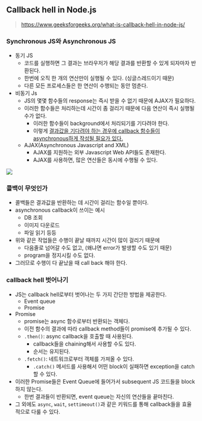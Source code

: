 ## Callback hell in Node.js

> https://www.geeksforgeeks.org/what-is-callback-hell-in-node-js/



### Synchronous JS와 Asynchronous JS

- 동기 JS
  - 코드를 실행하면 그 결과는 브라우저가 해당 결과를 반환할 수 있게 되자마자 반환된다.
  - 한번에 오직 한 개의 연산만이 실행될 수 있다. (싱글스레드이기 때문)
  - 다른 모든 프로세스들은 한 연산이 수행되는 동안 멈춘다.
- 비동기 Js
  - JS의 몇몇 함수들의 response는 즉시 받을 수 없기 때문에 AJAX가 필요하다.
  - 이러한 함수들은 처리하는데 시간이 좀 걸리기 때문에 다음 연산이 즉시 실행될 수가 없다.
    - 이러한 함수들이 background에서 처리되기를 기다려야 한다.
    - 이렇게 <u>결과값을 기다려야 하는 경우에 callback 함수들이 asynchronous하게 작성될 필요가 있다.</u>
  - AJAX(Asynchronous Javascript and XML)
    - AJAX를 지원하는 외부 Javascript Web API들도 존재한다.
    - AJAX를 사용하면, 많은 연산들은 동시에 수행될 수 있다.



![](https://media.vlpt.us/post-images/surim014/233bbf90-2d60-11ea-a24d-4f910e80580b/image.png)



### 콜백이 무엇인가

- 콜백들은 결과값을 반환하는 데 시간이 걸리는 함수일 뿐이다.
- asynchronous callback이 쓰이는 예시
  - DB 조회
  - 이미지 다운로드
  - 파일 읽기 등등
- 위와 같은 작업들은 수행이 끝날 때까지 시간이 많이 걸리기 때문에
  - 다음줄로 넘어갈 수도 없고, (왜냐면 error가 발생할 수도 있기 때문)
  - program을 정지시킬 수도 없다.
- 그러므로 수행이 다 끝났을 때 call back 해야 한다.





### callback hell 벗어나기

- JS는 callback hell로부터 벗어나는 두 가지 간단한 방법을 제공한다.
  - Event queue
  - Promise
- Promise
  - promise는 async 함수로부터 반환되는 객체다.
  - 이전 함수의 결과에 따라 callback method들이 promise에 추가될 수 있다.
  - `.then()`: async callback을 호출할 때 사용된다.
    - callback들을 chaining해서 사용할 수도 있다.
    - 순서는 유지된다.
  - `.fetch()`: 네트워크로부터 객체를 가져올 수 있다.
    - `.catch()` 메서드를 사용해서 어떤 block이 실패하면 exception을 catch 할 수 있다.
- 이러한 Promise들은 Event Queue에 들어가서 subsequent JS 코드들을 block하지 않는다.
  - 한번 결과들이 반환되면, event queue는 자신의 연산들을 끝마친다.
- 그 외에도 `async`, `wait`, `settimeout()`과 같은 키워드를 통해 callback들을 효율적으로 다룰 수 있다.















